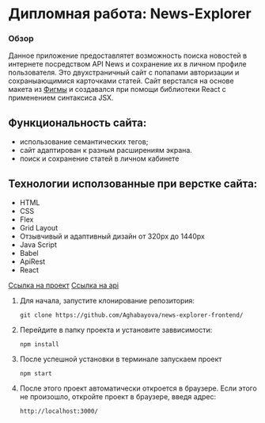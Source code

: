 # Дипломная работа: News-Explorer


### Обзор
Данное приложение предоставлятет возможность поиска новостей в интернете посредством API News и сохранение их в личном профиле пользователя.
Это двухстраничный сайт с попапами авторизации и сохраныающимися карточками статей. 
Сайт верстался на основе макета из [Фигмы](https://www.figma.com/file/Dhl21eRzzbFMBe0DU9SglF/Diploma-WEB-v2.0-(for-students)?node-id=0%3A1) и создавался при помощи библиотеки React с применением синтаксиса JSX.


## Функциональность сайта: 

* использование семантических тегов;
* сайт адаптирован к разным расширениям экрана. 
* поиск и сохранение статей в личном кабинете

## Технологии исползованные при верстке сайта: 

* HTML
* CSS
* Flex
* Grid Layout
* Отзывчивый и адаптивный дизайн от 320px до 1440px
* Java Script
* Babel
* ApiRest
* React 


[Ссылка на проект](https://www.my-practicum.ru/) 
[Ссылка на api](https://api.my-practicum.ru/) 


1. Для начала, запустите клонирование репозитория:
    ```
    git clone https://github.com/Aghabayova/news-explorer-frontend/
    ```

2. Перейдите в папку проекта и установите заввисимости:
    ```
    npm install
    ```

3. После успешной установки в терминале запускаем проект

    ```
    npm start
    ```
4. После этого проект автоматически откроется в браузере. Если этого не произошло, откройте проект в браузере, введя адрес:

    ```
    http://localhost:3000/
    ```
